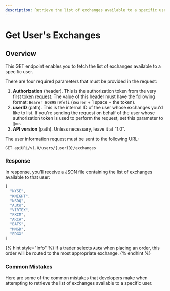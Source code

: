```yaml
---
description: Retrieve the list of exchanges available to a specific user
---
```


# Get User's Exchanges

## Overview

This GET endpoint enables you to fetch the list of exchanges available to a specific user.

There are four required parameters that must be provided in the request:



1. **Authorization** (header). This is the authorization token from the very first [token request](../authentication/requesting-tokens/). The value of this header must have the following format: `Bearer BQ898r9fefi` (`Bearer` + 1 space + the token).
2. **userID** (path). This is the internal ID of the user whose exchanges you'd like to list. If you're sending the request on behalf of the user whose authorization token is used to perform the request, set this parameter to `@me`.
3. **API version** (path). Unless necessary, leave it at "1.0".

The user information request must be sent to the following URL:

```
GET apiURL/v1.0/users/{userID}/exchanges
```

### Response

In response, you'll receive a JSON file containing the list of exchanges available to that user:

```javascript
[
  "NYSE",
  "KNIGHT",
  "NSDQ",
  "Auto",
  "VIRTEX",
  "FXCM",
  "ARCA",
  "BATS",
  "MNGD",
  "EDGX"
]
```

{% hint style="info" %}
If a trader selects **`Auto`** when placing an order, this order will be routed to the most appropriate exchange.
{% endhint %}

### Common Mistakes

Here are some of the common mistakes that developers make when attempting to retrieve the list of exchanges available to a specific user.

####
